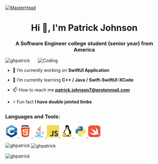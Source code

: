 [![MasterHead](https://indoanalytica.com/static/images/bannerr.gif)](https://github.com/GHPatrick)
<h1 align="center">Hi 👋, I'm Patrick Johnson</h1>
<h3 align="center">A Software Engineer college student (senior year) from America</h3>
<img align="right" alt="Coding" width="400" src="https://giffiles.alphacoders.com/190/190634.gif">

<p align="left"> <img src="https://komarev.com/ghpvc/?username=ghpatrick&label=Profile%20views&color=0e75b6&style=flat" alt="ghpatrick" /> </p>

- 🔭 I’m currently working on **SwiftUI Application**

- 🌱 I’m currently learning **C++ / Java / Swift-SwiftUI-XCode**

- 📫 How to reach me **patrick.johnson7@protonmail.com**

- ⚡ Fun fact **I have double jointed limbs**


<h3 align="left">Languages and Tools:</h3>
<p align="left"> <a href="https://www.w3schools.com/cpp/" target="_blank" rel="noreferrer"> <img src="https://raw.githubusercontent.com/devicons/devicon/master/icons/cplusplus/cplusplus-original.svg" alt="cplusplus" width="40" height="40"/> </a> <a href="https://www.w3.org/html/" target="_blank" rel="noreferrer"> <img src="https://raw.githubusercontent.com/devicons/devicon/master/icons/html5/html5-original-wordmark.svg" alt="html5" width="40" height="40"/> </a> <a href="https://www.java.com" target="_blank" rel="noreferrer"> <img src="https://raw.githubusercontent.com/devicons/devicon/master/icons/java/java-original.svg" alt="java" width="40" height="40"/> </a> <a href="https://developer.mozilla.org/en-US/docs/Web/JavaScript" target="_blank" rel="noreferrer"> <img src="https://raw.githubusercontent.com/devicons/devicon/master/icons/javascript/javascript-original.svg" alt="javascript" width="40" height="40"/> </a> <a href="https://www.linux.org/" target="_blank" rel="noreferrer"> <img src="https://raw.githubusercontent.com/devicons/devicon/master/icons/linux/linux-original.svg" alt="linux" width="40" height="40"/> </a> <a href="https://www.python.org" target="_blank" rel="noreferrer"> <img src="https://raw.githubusercontent.com/devicons/devicon/master/icons/python/python-original.svg" alt="python" width="40" height="40"/> </a> <a href="https://developer.apple.com/swift/" target="_blank" rel="noreferrer"> <img src="https://raw.githubusercontent.com/devicons/devicon/master/icons/swift/swift-original.svg" alt="swift" width="40" height="40"/> </a> </p>

<p><img align="left" src="https://github-readme-stats.vercel.app/api/top-langs?username=ghpatrick&show_icons=true&locale=en&layout=compact" alt="ghpatrick" /></p>

<p>&nbsp;<img align="center" src="https://github-readme-stats.vercel.app/api?username=ghpatrick&show_icons=true&locale=en" alt="ghpatrick" /></p>

<p><img align="center" src="https://github-readme-streak-stats.herokuapp.com/?user=ghpatrick&" alt="ghpatrick" /></p>

